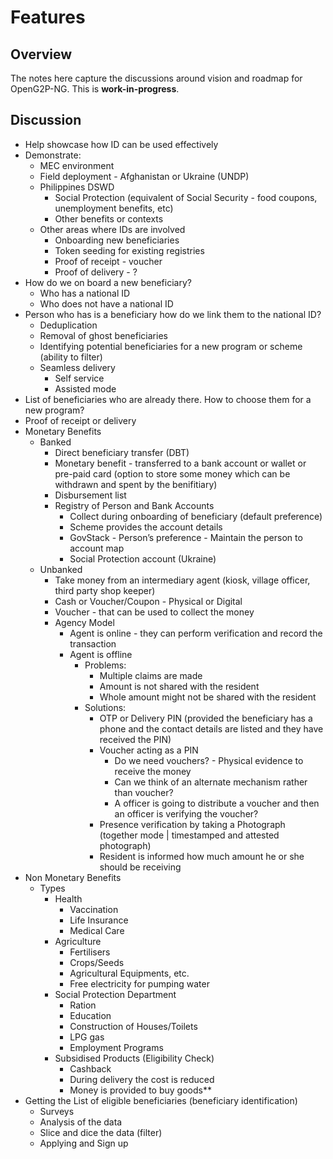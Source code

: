 # Features

## Overview

The notes here capture the discussions around vision and roadmap for OpenG2P-NG. This is **work-in-progress**.

## Discussion

* Help showcase how ID can be used effectively
* Demonstrate:
  * MEC environment
  * Field deployment - Afghanistan or Ukraine (UNDP)
  * Philippines DSWD
    * Social Protection (equivalent of Social Security - food coupons, unemployment benefits, etc)
    * Other benefits or contexts
  * Other areas where IDs are involved
    * Onboarding new beneficiaries
    * Token seeding for existing registries
    * Proof of receipt - voucher
    * Proof of delivery - ?
* How do we on board a new beneficiary?
  * Who has a national ID
  * Who does not have a national ID
* Person who has is a beneficiary how do we link them to the national ID?
  * Deduplication
  * Removal of ghost beneficiaries
  * Identifying potential beneficiaries for a new program or scheme (ability to filter)
  * Seamless delivery
    * Self service
    * Assisted mode
* List of beneficiaries who are already there. How to choose them for a new program?
* Proof of receipt or delivery
* Monetary Benefits
  * Banked
    * Direct beneficiary transfer (DBT)
    * Monetary benefit - transferred to a bank account or wallet or pre-paid card (option to store some money which can be withdrawn and spent by the benifitiary)
    * Disbursement list
    * Registry of Person and Bank Accounts
      * Collect during onboarding of beneficiary (default preference)
      * Scheme provides the account details
      * GovStack - Person’s preference - Maintain the person to account map
      * Social Protection account (Ukraine)
  * Unbanked
    * Take money from an intermediary agent (kiosk, village officer, third party shop keeper)
    * Cash or Voucher/Coupon - Physical or Digital
    * Voucher - that can be used to collect the money
    * Agency Model
      * Agent is online - they can perform verification and record the transaction
      * Agent is offline
        * Problems:
          * Multiple claims are made
          * Amount is not shared with the resident
          * Whole amount might not be shared with the resident
        * Solutions:
          * OTP or Delivery PIN (provided the beneficiary has a phone and the contact details are listed and they have received the PIN)
          * Voucher acting as a PIN
            * Do we need vouchers? - Physical evidence to receive the money
            * Can we think of an alternate mechanism rather than voucher?
            * A officer is going to distribute a voucher and then an officer is verifying the voucher?
          * Presence verification by taking a Photograph (together mode | timestamped and attested photograph)
          * Resident is informed how much amount he or she should be receiving
* Non Monetary Benefits
  * Types
    * Health
      * Vaccination
      * Life Insurance
      * Medical Care
    * Agriculture
      * Fertilisers
      * Crops/Seeds
      * Agricultural Equipments, etc.
      * Free electricity for pumping water
    * Social Protection Department
      * Ration
      * Education
      * Construction of Houses/Toilets
      * LPG gas
      * Employment Programs
    * Subsidised Products (Eligibility Check)
      * Cashback
      * During delivery the cost is reduced
      * Money is provided to buy goods\*\*  
* Getting the List of eligible beneficiaries (beneficiary identification)
  * Surveys
  * Analysis of the data
  * Slice and dice the data (filter)
  * Applying and Sign up
